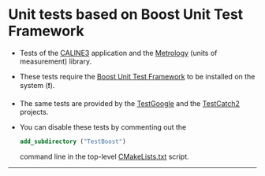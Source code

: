 # Unit tests based on Boost Unit Test Framework

* Tests of the [CALINE3](https://github.com/mangh/CALINE3.CPP/tree/main/CALINE3) application and the [Metrology](https://github.com/mangh/CALINE3.CPP/tree/main/Metrology) (units of measurement) library.

* These tests require the [Boost Unit Test Framework](https://www.boost.org/) to be installed on the system (:exclamation:).

* The same tests are provided by the [TestGoogle](https://github.com/mangh/CALINE3.CPP/tree/main/TestGoogle) and  the [TestCatch2](https://github.com/mangh/CALINE3.CPP/tree/main/TestCatch2) projects.

* You can disable these tests by commenting out the
  ```cmake
  add_subdirectory ("TestBoost")
  ```
  command line in the top-level [CMakeLists.txt](https://github.com/mangh/CALINE3.CPP/blob/main/CMakeLists.txt) script.

---
